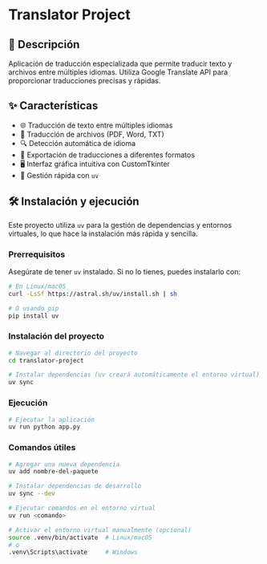 # Translator Project

## 📖 Descripción

Aplicación de traducción especializada que permite traducir texto y archivos entre múltiples idiomas. Utiliza Google Translate API para proporcionar traducciones precisas y rápidas.

## ✨ Características

- 🌐 Traducción de texto entre múltiples idiomas
- 📄 Traducción de archivos (PDF, Word, TXT)
- 🔍 Detección automática de idioma
- 💾 Exportación de traducciones a diferentes formatos
- 🖥️ Interfaz gráfica intuitiva con CustomTkinter
- 🚀 Gestión rápida con `uv`

## 🛠️ Instalación y ejecución

Este proyecto utiliza `uv` para la gestión de dependencias y entornos virtuales, lo que hace la instalación más rápida y sencilla.

### Prerrequisitos

Asegúrate de tener `uv` instalado. Si no lo tienes, puedes instalarlo con:

```bash
# En Linux/macOS
curl -LsSf https://astral.sh/uv/install.sh | sh

# O usando pip
pip install uv
```

### Instalación del proyecto

```bash
# Navegar al directorio del proyecto
cd translator-project
```

```bash
# Instalar dependencias (uv creará automáticamente el entorno virtual)
uv sync
```

### Ejecución

```bash
# Ejecutar la aplicación
uv run python app.py
```

### Comandos útiles

```bash
# Agregar una nueva dependencia
uv add nombre-del-paquete

# Instalar dependencias de desarrollo
uv sync --dev

# Ejecutar comandos en el entorno virtual
uv run <comando>

# Activar el entorno virtual manualmente (opcional)
source .venv/bin/activate  # Linux/macOS
# o
.venv\Scripts\activate     # Windows
```
